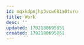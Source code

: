 ```yaml
---
id: mqxkdpnjhp3vcw681a0tvru
title: Work
desc: ''
updated: 1702180695851
created: 1702180695851
---
```

